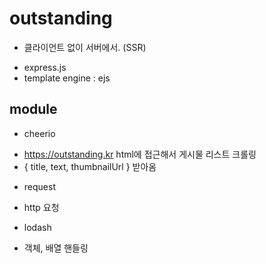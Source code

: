 # outstanding
* 클라이언트 없이 서버에서. (SSR)
- express.js
- template engine : ejs

## module
* cheerio
- https://outstanding.kr html에 접근해서 게시물 리스트 크롤링
- { title, text, thumbnailUrl } 받아옴

* request
- http 요청

* lodash
- 객체, 배열 핸들링

